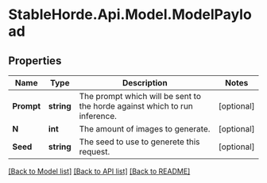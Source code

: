 # StableHorde.Api.Model.ModelPayload

## Properties

Name | Type | Description | Notes
------------ | ------------- | ------------- | -------------
**Prompt** | **string** | The prompt which will be sent to the horde against which to run inference. | [optional] 
**N** | **int** | The amount of images to generate. | [optional] 
**Seed** | **string** | The seed to use to generete this request. | [optional] 

[[Back to Model list]](../README.md#documentation-for-models) [[Back to API list]](../README.md#documentation-for-api-endpoints) [[Back to README]](../README.md)

